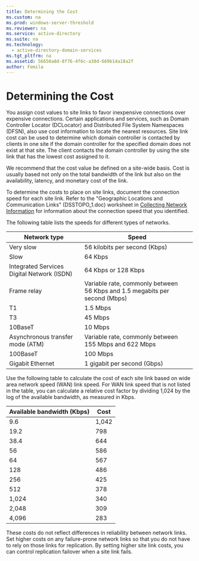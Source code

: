 ```yaml
---
title: Determining the Cost
ms.custom: na
ms.prod: windows-server-threshold
ms.reviewer: na
ms.service: active-directory
ms.suite: na
ms.technology: 
  - active-directory-domain-services
ms.tgt_pltfrm: na
ms.assetid: 56650a8d-8f76-4f6c-a30d-669b14a18a2f
author: Femila
---
```

# Determining the Cost
You assign cost values to site links to favor inexpensive connections over expensive connections. Certain applications and services, such as Domain Controller Locator \(DCLocator\) and Distributed File System Namespaces \(DFSN\), also use cost information to locate the nearest resources. Site link cost can be used to determine which domain controller is contacted by clients in one site if the domain controller for the specified domain does not exist at that site. The client contacts the domain controller by using the site link that has the lowest cost assigned to it.  
  
We recommend that the cost value be defined on a site\-wide basis. Cost is usually based not only on the total bandwidth of the link but also on the availability, latency, and monetary cost of the link.  
  
To determine the costs to place on site links, document the connection speed for each site link. Refer to the "Geographic Locations and Communication Links" \(DSSTOPO\_1.doc\) worksheet in [Collecting Network Information](../../active-directory-domain-services/plan/Collecting-Network-Information.md) for information about the connection speed that you identified.  
  
The following table lists the speeds for different types of networks.  
  
|Network type|Speed|  
|----------------|---------|  
|Very slow|56 kilobits per second \(Kbps\)|  
|Slow|64 Kbps|  
|Integrated Services Digital Network \(ISDN\)|64 Kbps or 128 Kbps|  
|Frame relay|Variable rate, commonly between 56 Kbps and 1.5 megabits per second \(Mbps\)|  
|T1|1.5 Mbps|  
|T3|45 Mbps|  
|10BaseT|10 Mbps|  
|Asynchronous transfer mode \(ATM\)|Variable rate, commonly between 155 Mbps and 622 Mbps|  
|100BaseT|100 Mbps|  
|Gigabit Ethernet|1 gigabit per second \(Gbps\)|  
  
Use the following table to calculate the cost of each site link based on wide area network speed \(WAN\) link speed. For WAN link speed that is not listed in the table, you can calculate a relative cost factor by dividing 1,024 by the log of the available bandwidth, as measured in Kbps.  
  
|Available bandwidth \(Kbps\)|Cost|  
|--------------------------------|--------|  
|9.6|1,042|  
|19.2|798|  
|38.4|644|  
|56|586|  
|64|567|  
|128|486|  
|256|425|  
|512|378|  
|1,024|340|  
|2,048|309|  
|4,096|283|  
  
These costs do not reflect differences in reliability between network links. Set higher costs on any failure\-prone network links so that you do not have to rely on those links for replication. By setting higher site link costs, you can control replication failover when a site link fails.  
  

